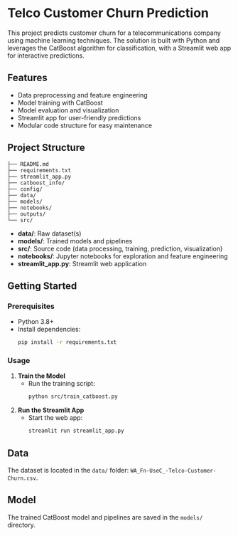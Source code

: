 # Telco Customer Churn Prediction

This project predicts customer churn for a telecommunications company using machine learning techniques. The solution is built with Python and leverages the CatBoost algorithm for classification, with a Streamlit web app for interactive predictions.

## Features
- Data preprocessing and feature engineering
- Model training with CatBoost
- Model evaluation and visualization
- Streamlit app for user-friendly predictions
- Modular code structure for easy maintenance

## Project Structure
```
├── README.md
├── requirements.txt
├── streamlit_app.py
├── catboost_info/
├── config/
├── data/
├── models/
├── notebooks/
├── outputs/
└── src/
```
- **data/**: Raw dataset(s)
- **models/**: Trained models and pipelines
- **src/**: Source code (data processing, training, prediction, visualization)
- **notebooks/**: Jupyter notebooks for exploration and feature engineering
- **streamlit_app.py**: Streamlit web application

## Getting Started

### Prerequisites
- Python 3.8+
- Install dependencies:
  ```bash
  pip install -r requirements.txt
  ```

### Usage
1. **Train the Model**
   - Run the training script:
     ```bash
     python src/train_catboost.py
     ```
2. **Run the Streamlit App**
   - Start the web app:
     ```bash
     streamlit run streamlit_app.py
     ```

## Data
The dataset is located in the `data/` folder: `WA_Fn-UseC_-Telco-Customer-Churn.csv`.

## Model
The trained CatBoost model and pipelines are saved in the `models/` directory.


